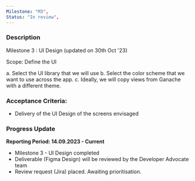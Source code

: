 ```yaml
---
Milestone: "M3",
Status: "In review",
---
```

<!--lang:en--> 
### Description

Milestone 3 : UI Design (updated on 30th Oct '23)

Scope: Define the UI

a. Select the UI library that we will use 
b. Select the color scheme that we want to use across the app. 
c. Ideally, we will copy views from Ganache with a different theme.

### Acceptance Criteria:

- Delivery of the UI Design of the screens envisaged

### Progress Update

**Reporting Period: 14.09.2023 - Current**
- Milestone 3 - UI Design completed
- Deliverable (Figma Design) will be reviewed by the Developer Advocate team
- Review request (Jira) placed. Awaiting prioritisation. 